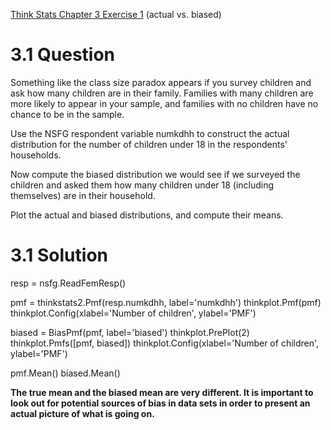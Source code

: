 [Think Stats Chapter 3 Exercise 1](http://greenteapress.com/thinkstats2/html/thinkstats2004.html#toc31) (actual vs. biased)

# 3.1 Question

Something like the class size paradox appears if you survey children and ask how many children are in their family. Families with many children are more likely to appear in your sample, and families with no children have no chance to be in the sample.

Use the NSFG respondent variable numkdhh to construct the actual distribution for the number of children under 18 in the respondents' households.

Now compute the biased distribution we would see if we surveyed the children and asked them how many children under 18 (including themselves) are in their household.

Plot the actual and biased distributions, and compute their means.

# 3.1 Solution


resp = nsfg.ReadFemResp()

pmf = thinkstats2.Pmf(resp.numkdhh, label='numkdhh')
thinkplot.Pmf(pmf)
thinkplot.Config(xlabel='Number of children', ylabel='PMF')

biased = BiasPmf(pmf, label='biased')
thinkplot.PrePlot(2)
thinkplot.Pmfs([pmf, biased])
thinkplot.Config(xlabel='Number of children', ylabel='PMF')

pmf.Mean()
biased.Mean()

__The true mean and the biased mean are very different. It is important to look out for potential sources of bias in data sets in order to present an actual picture of what is going on.__
